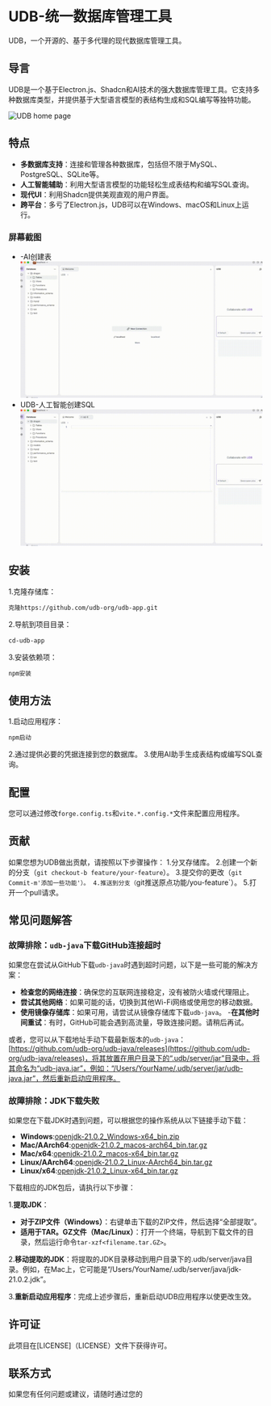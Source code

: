 # UDB-统一数据库管理工具
UDB，一个开源的、基于多代理的现代数据库管理工具。
## 导言
UDB是一个基于Electron.js、Shadcn和AI技术的强大数据库管理工具。它支持多种数据库类型，并提供基于大型语言模型的表结构生成和SQL编写等独特功能。

![UDB home page ](/images/Screenshots/Screenshot%202025-05-29%20at%205.02.22 PM.png)

## 特点
- **多数据库支持**：连接和管理各种数据库，包括但不限于MySQL、PostgreSQL、SQLite等。
- **人工智能辅助**：利用大型语言模型的功能轻松生成表结构和编写SQL查询。
- **现代UI**：利用Shadcn提供美观直观的用户界面。
- **跨平台**：多亏了Electron.js，UDB可以在Windows、macOS和Linux上运行。
### 屏幕截图

- -AI创建表
![UDB ai table](/images/Screenshots/ai_table.gif)
- UDB-人工智能创建SQL
![UDB ai sql](/images/Screenshots/ai_sql.gif)

## 安装
1.克隆存储库：
```bash
克隆https://github.com/udb-org/udb-app.git
```
2.导航到项目目录：
```bash
cd-udb-app
```
3.安装依赖项：
```bash
npm安装
```

## 使用方法
1.启动应用程序：
```bash
npm启动
```
2.通过提供必要的凭据连接到您的数据库。
3.使用AI助手生成表结构或编写SQL查询。

## 配置
您可以通过修改`forge.config.ts`和`vite.*.config.*`文件来配置应用程序。

## 贡献
如果您想为UDB做出贡献，请按照以下步骤操作：
1.分叉存储库。
2.创建一个新的分支（`git checkout-b feature/your-feature`）。
3.提交你的更改（`git Commit-m'添加一些功能'）。
4.推送到分支（`git推送原点功能/you-feature`）。
5.打开一个pull请求。

## 常见问题解答
### 故障排除：`udb-java`下载GitHub连接超时
如果您在尝试从GitHub下载`udb-java`时遇到超时问题，以下是一些可能的解决方案：

- **检查您的网络连接**：确保您的互联网连接稳定，没有被防火墙或代理阻止。
- **尝试其他网络**：如果可能的话，切换到其他Wi-Fi网络或使用您的移动数据。
- **使用镜像存储库**：如果可用，请尝试从镜像存储库下载`udb-java`。
-**在其他时间重试**：有时，GitHub可能会遇到高流量，导致连接问题。请稍后再试。

或者，您可以从下载地址手动下载最新版本的`udb-java`：[https://github.com/udb-org/udb-java/releases](https://github.com/udb-org/udb-java/releases)，将其放置在用户目录下的“.udb/server/jar”目录中，将其命名为“udb-java.jar”，例如：“/Users/YourName/.udb/server/jar/udb-java.jar”，然后重新启动应用程序。
### 故障排除：JDK下载失败
如果您在下载JDK时遇到问题，可以根据您的操作系统从以下链接手动下载：


- **Windows**:[openjdk-21.0.2_Windows-x64_bin.zip](https://download.java.net/java/GA/jdk21.0.2/f2283984656d49d69e91c558476027ac/13/GPL/openjdk-21.0.2_windows-x64_bin.zip)
- **Mac/AArch64**:[openjdk-21.0.2_macos-arch64_bin.tar.gz](https://download.java.net/java/GA/jdk21.0.2/f2283984656d49d69e91c558476027ac/13/GPL/openjdk-21.0.2_macos-aarch64_bin.tar.gz)
- **Mac/x64**:[openjdk-21.0.2_macos-x64_bin.tar.gz](https://download.java.net/java/GA/jdk21.0.2/f2283984656d49d69e91c558476027ac/13/GPL/openjdk-21.0.2_macos-x64_bin.tar.gz)
- **Linux/AArch64**:[openjdk-21.0.2_Linux-AArch64_bin.tar.gz](https://download.java.net/java/GA/jdk21.0.2/f2283984656d49d69e91c558476027ac/13/GPL/openjdk-21.0.2_linux-aarch64_bin.tar.gz)
- **Linux/x64**:[openjdk-21.0.2_Linux-x64_bin.tar.gz](https://download.java.net/java/GA/jdk21.0.2/f2283984656d49d69e91c558476027ac/13/GPL/openjdk-21.0.2_linux-x64_bin.tar.gz)

下载相应的JDK包后，请执行以下步骤：

1.**提取JDK**：
- **对于ZIP文件（Windows）**：右键单击下载的ZIP文件，然后选择“全部提取”。
- **适用于TAR。GZ文件（Mac/Linux）**：打开一个终端，导航到下载文件的目录，然后运行命令`tar-xzf<filename.tar.GZ>`。

2.**移动提取的JDK**：将提取的JDK目录移动到用户目录下的.udb/server/java目录。例如，在Mac上，它可能是“/Users/YourName/.udb/server/java/jdk-21.0.2.jdk”。

3.**重新启动应用程序**：完成上述步骤后，重新启动UDB应用程序以使更改生效。

## 许可证
此项目在[LICENSE]（LICENSE）文件下获得许可。

## 联系方式
如果您有任何问题或建议，请随时通过您的
